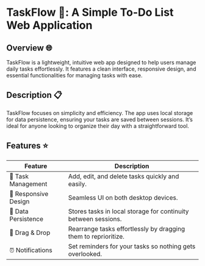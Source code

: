 # TaskFlow 🚀: A Simple To-Do List Web Application

## Overview 🌐

TaskFlow is a lightweight, intuitive web app designed to help users manage daily tasks effortlessly. It features a clean interface, responsive design, and essential functionalities for managing tasks with ease.

## Description 📋

TaskFlow focuses on simplicity and efficiency. The app uses local storage for data persistence, ensuring your tasks are saved between sessions. It’s ideal for anyone looking to organize their day with a straightforward tool.

## Features ⭐

| Feature              | Description                                                    |
| -------------------- | -------------------------------------------------------------- |
| 📝 Task Management   | Add, edit, and delete tasks quickly and easily.                |
| 📱 Responsive Design | Seamless UI on both desktop devices.                           |
| 💾 Data Persistence  | Stores tasks in local storage for continuity between sessions. |
| 🔄 Drag & Drop       | Rearrange tasks effortlessly by dragging them to reprioritize. |
| ⏰ Notifications     | Set reminders for your tasks so nothing gets overlooked.       |
